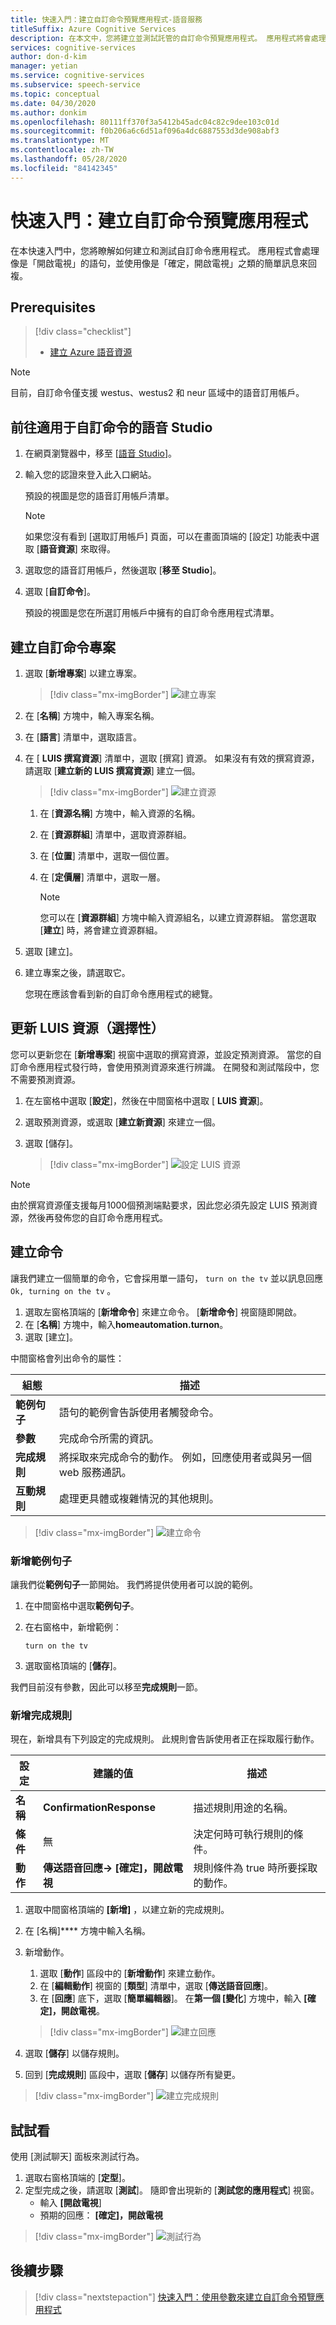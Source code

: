 ```yaml
---
title: 快速入門：建立自訂命令預覽應用程式-語音服務
titleSuffix: Azure Cognitive Services
description: 在本文中，您將建立並測試託管的自訂命令預覽應用程式。 應用程式將會處理語句。
services: cognitive-services
author: don-d-kim
manager: yetian
ms.service: cognitive-services
ms.subservice: speech-service
ms.topic: conceptual
ms.date: 04/30/2020
ms.author: donkim
ms.openlocfilehash: 80111ff370f3a5412b45adc04c82c9dee103c01d
ms.sourcegitcommit: f0b206a6c6d51af096a4dc6887553d3de908abf3
ms.translationtype: MT
ms.contentlocale: zh-TW
ms.lasthandoff: 05/28/2020
ms.locfileid: "84142345"
---
```

# <a name="quickstart-create-a-custom-commands-preview-app"></a>快速入門：建立自訂命令預覽應用程式

在本快速入門中，您將瞭解如何建立和測試自訂命令應用程式。
應用程式會處理像是「開啟電視」的語句，並使用像是「確定，開啟電視」之類的簡單訊息來回複。

## <a name="prerequisites"></a>Prerequisites

> [!div class="checklist"]
> * <a href="https://ms.portal.azure.com/#create/Microsoft.CognitiveServicesSpeechServices" target="_blank">建立 Azure 語音資源<span class="docon docon-navigate-external x-hidden-focus"></span></a>

  > [!NOTE]
  > 目前，自訂命令僅支援 westus、westus2 和 neur 區域中的語音訂用帳戶。

## <a name="go-to-the-speech-studio-for-custom-commands"></a>前往適用于自訂命令的語音 Studio

1. 在網頁瀏覽器中，移至 [[語音 Studio](https://speech.microsoft.com/)]。
1. 輸入您的認證來登入此入口網站。

   預設的視圖是您的語音訂用帳戶清單。
    > [!NOTE]
    > 如果您沒有看到 [選取訂用帳戶] 頁面，可以在畫面頂端的 [設定] 功能表中選取 [**語音資源**] 來取得。

1. 選取您的語音訂用帳戶，然後選取 [**移至 Studio**]。
1. 選取 [**自訂命令**]。

     預設的視圖是您在所選訂用帳戶中擁有的自訂命令應用程式清單。

## <a name="create-a-custom-commands-project"></a>建立自訂命令專案

1. 選取 [**新增專案**] 以建立專案。

   > [!div class="mx-imgBorder"]
   > ![建立專案](media/custom-speech-commands/create-new-project.png)

1. 在 [**名稱**] 方塊中，輸入專案名稱。
1. 在 [**語言**] 清單中，選取語言。
1. 在 [ **LUIS 撰寫資源**] 清單中，選取 [撰寫] 資源。 如果沒有有效的撰寫資源，請選取 [**建立新的 LUIS 撰寫資源**] 建立一個。

   > [!div class="mx-imgBorder"]
   > ![建立資源](media/custom-speech-commands/create-new-resource.png)

   1. 在 [**資源名稱**] 方塊中，輸入資源的名稱。
   1. 在 [**資源群組**] 清單中，選取資源群組。
   1. 在 [**位置**] 清單中，選取一個位置。
   1. 在 [**定價層**] 清單中，選取一層。

      > [!NOTE]
      > 您可以在 [**資源群組**] 方塊中輸入資源組名，以建立資源群組。 當您選取 [**建立**] 時，將會建立資源群組。

1. 選取 [建立]。
1. 建立專案之後，請選取它。

    您現在應該會看到新的自訂命令應用程式的總覽。

## <a name="update-luis-resources-optional"></a>更新 LUIS 資源（選擇性）

您可以更新您在 [**新增專案**] 視窗中選取的撰寫資源，並設定預測資源。 當您的自訂命令應用程式發行時，會使用預測資源來進行辨識。 在開發和測試階段中，您不需要預測資源。

1. 在左窗格中選取 [**設定**]，然後在中間窗格中選取 [ **LUIS 資源**]。
1. 選取預測資源，或選取 [**建立新資源**] 來建立一個。
1. 選取 [儲存]。
    
    > [!div class="mx-imgBorder"]
    > ![設定 LUIS 資源](media/custom-speech-commands/set-luis-resources.png)


> [!NOTE]
> 由於撰寫資源僅支援每月1000個預測端點要求，因此您必須先設定 LUIS 預測資源，然後再發佈您的自訂命令應用程式。


## <a name="create-a-command"></a>建立命令

讓我們建立一個簡單的命令，它會採用單一語句， `turn on the tv` 並以訊息回應 `Ok, turning on the tv` 。

1. 選取左窗格頂端的 [**新增命令**] 來建立命令。 [**新增命令**] 視窗隨即開啟。
1. 在 [**名稱**] 方塊中，輸入**homeautomation.turnon**。
1. 選取 [建立]。

中間窗格會列出命令的屬性：


| 組態            | 描述                                                                                                                 |
| ---------------- | --------------------------------------------------------------------------------------------------------------------------- |
| **範例句子** | 語句的範例會告訴使用者觸發命令。                                                                 |
| **參數**       | 完成命令所需的資訊。                                                                                |
| **完成規則** | 將採取來完成命令的動作。 例如，回應使用者或與另一個 web 服務通訊。 |
| **互動規則**   | 處理更具體或複雜情況的其他規則。                                                              |


> [!div class="mx-imgBorder"]
> ![建立命令](media/custom-speech-commands/create-add-command.png)


### <a name="add-example-sentences"></a>新增範例句子

讓我們從**範例句子**一節開始。 我們將提供使用者可以說的範例。

1. 在中間窗格中選取**範例句子**。 
1. 在右窗格中，新增範例：

    ```
    turn on the tv
    ```

1. 選取窗格頂端的 [**儲存**]。

我們目前沒有參數，因此可以移至**完成規則**一節。

### <a name="add-a-completion-rule"></a>新增完成規則

現在，新增具有下列設定的完成規則。 此規則會告訴使用者正在採取履行動作。


| 設定    | 建議的值                          | 描述                                        |
| ---------- | ---------------------------------------- | -------------------------------------------------- |
| **名稱**  | **ConfirmationResponse**                  | 描述規則用途的名稱。          |
| **條件** | 無                                     | 決定何時可執行規則的條件。    |
| **動作**    | **傳送語音回應-> [確定]，開啟電視** | 規則條件為 true 時所要採取的動作。 |

1. 選取中間窗格頂端的 **[新增]** ，以建立新的完成規則。
1. 在 [名稱]**** 方塊中輸入名稱。
1. 新增動作。
   1. 選取 [**動作**] 區段中的 [**新增動作**] 來建立動作。
   1. 在 [**編輯動作**] 視窗的 [**類型**] 清單中，選取 [**傳送語音回應**]。
   1. 在 [**回應**] 底下，選取 [**簡單編輯器**]。 在**第一個 [變化**] 方塊中，輸入 **[確定]，開啟電視**。

   > [!div class="mx-imgBorder"]
   > ![建立回應](media/custom-speech-commands/create-speech-response-action.png)

1. 選取 [**儲存**] 以儲存規則。
1. 回到 [**完成規則**] 區段中，選取 [**儲存**] 以儲存所有變更。 

> [!div class="mx-imgBorder"]
> ![建立完成規則](media/custom-speech-commands/create-basic-completion-response-rule.png)



## <a name="try-it-out"></a>試試看

使用 [測試聊天] 面板來測試行為。
1. 選取右窗格頂端的 [**定型**]。
1. 定型完成之後，請選取 [**測試**]。 隨即會出現新的 [**測試您的應用程式**] 視窗。
    - 輸入 **[開啟電視**]
    - 預期的回應： **[確定]，開啟電視**


> [!div class="mx-imgBorder"]
> ![測試行為](media/custom-speech-commands/create-basic-test-chat.png)

## <a name="next-steps"></a>後續步驟

> [!div class="nextstepaction"]
> [快速入門：使用參數來建立自訂命令預覽應用程式](./quickstart-custom-speech-commands-create-parameters.md)
